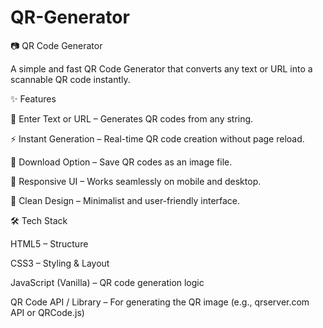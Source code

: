﻿# QR-Generator

 📷 QR Code Generator
 
A simple and fast QR Code Generator that converts any text or URL into a scannable QR code instantly.

✨ Features

📝 Enter Text or URL – Generates QR codes from any string.

⚡ Instant Generation – Real-time QR code creation without page reload.

💾 Download Option – Save QR codes as an image file.

📱 Responsive UI – Works seamlessly on mobile and desktop.

🎨 Clean Design – Minimalist and user-friendly interface.

🛠️ Tech Stack

HTML5 – Structure

CSS3 – Styling & Layout

JavaScript (Vanilla) – QR code generation logic

QR Code API / Library – For generating the QR image (e.g., qrserver.com API or QRCode.js)

